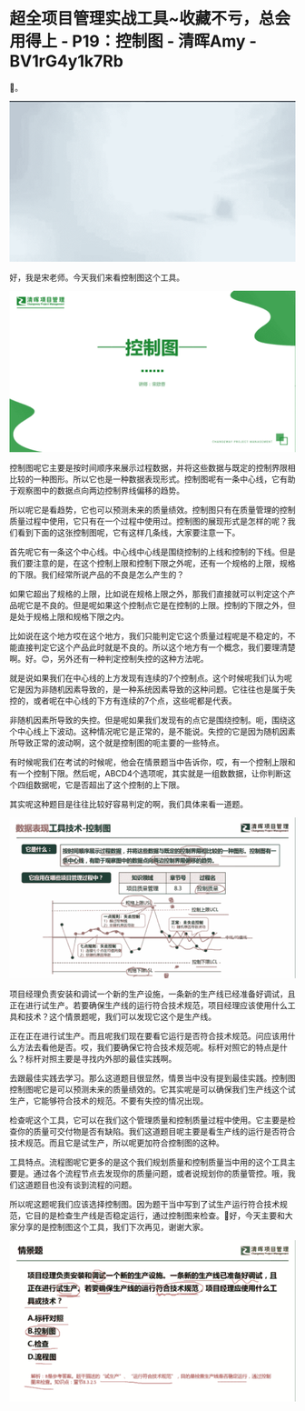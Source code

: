 # 超全项目管理实战工具~收藏不亏，总会用得上 - P19：控制图 - 清晖Amy - BV1rG4y1k7Rb

🎼。

![](img/6487c1df6318e0ac9a62ce504a809abc_1.png)

好，我是宋老师。今天我们来看控制图这个工具。

![](img/6487c1df6318e0ac9a62ce504a809abc_3.png)

控制图呢它主要是按时间顺序来展示过程数据，并将这些数据与既定的控制界限相比较的一种图形。所以它也是一种数据表现形式。控制图呢有一条中心线，它有助于观察图中的数据点向两边控制界线偏移的趋势。

所以呢它是看趋势，它也可以预测未来的质量绩效。控制图只有在质量管理的控制质量过程中使用，它只有在一个过程中使用过。控制图的展现形式是怎样的呢？我们看到下面的这张控制图呢，它有这样几条线，大家要注意一下。

首先呢它有一条这个中心线。中心线中心线是围绕控制的上线和控制的下线。但是我们要注意的是，在这个控制上限和控制下限之外呢，还有一个规格的上限，规格的下限。我们经常所说产品的不良是怎么产生的？

如果它超出了规格的上限，比如说在规格上限之外，那我们直接就可以判定这个产品呢它是不良的。但是呢如果这个控制点它是在控制的上限。控制的下限之外，但是处于规格上限和规格下限之内。

比如说在这个地方哎在这个地方，我们只能判定它这个质量过程呢是不稳定的，不能直接判定它这个产品此时就是不良的。所以这个地方有一个概念，我们要理清楚啊。好。😊，另外还有一种判定控制失控的这种方法呢。

就是说如果我们在中心线的上方发现有连续的7个控制点。这个时候呢我们认为呢它是因为非随机因素导致的，是一种系统因素导致的这种问题。它往往也是属于失控的，或者呢在中心线的下方有连续的7个点，这些呢都是代表。

非随机因素所导致的失控。但是呢如果我们发现有的点它是围绕控制。呃，围绕这个中心线上下波动。这种情况呢它是正常的，是不能说。失控的它是因为随机因素所导致正常的波动啊，这个就是控制图的呃主要的一些特点。

有时候呢我们在考试的时候呢，他会在情景题当中告诉你，哎，有一个控制上限和有一个控制下限。然后呢，ABCD4个选项呢，其实就是一组数数据，让你判断这个四组数据呢，它是否超出了这个控制的上下限。

其实呢这种题目是往往比较好容易判定的啊，我们具体来看一道题。

![](img/6487c1df6318e0ac9a62ce504a809abc_5.png)

项目经理负责安装和调试一个新的生产设施，一条新的生产线已经准备好调试，且正在进行试生产。若要确保生产线的运行符合技术规范，项目经理应该使用什么工具和技术？这个情景题呢，我们可以发现它这个是生产线。

正在正在进行试生产。而且呢我们现在要看它运行是否符合技术规范。问应该用什么方法去看他是否。哎，我们要确保它符合技术规范呢。标杆对照它的特点是什么？标杆对照主要是寻找内外部的最佳实践啊。

去跟最佳实践去学习。那么这道题目很显然，情景当中没有提到最佳实践。控制图控制图呢它是可以预测未来的质量绩效的。它其实呢是可以确保我们生产线这个试生产，它能够符合技术的规范。不要有失控的情况出现。

检查呢这个工具，它可以在我们这个管理质量和控制质量过程中使用。它主要是检查你的质量可交付物是否有缺陷。我们这道题目呢主要是看生产线的运行是否符合技术规范。而且它是试生产，所以呢更加符合控制图的这种。

工具特点。流程图呢它更多的是这个我们规划质量和控制质量当中用的这个工具主要是。通过各个流程节点去发现你的质量问题，或者说规划你的质量管控。哦，我们这道题目也没有谈到流程的问题。

所以呢这题呢我们应该选择控制图。因为题干当中写到了试生产运行符合技术规范，它目的是检查生产线是否稳定运行，通过控制图来检查。🎼好，今天主要和大家分享的是控制图这个工具，我们下次再见，谢谢大家。



![](img/6487c1df6318e0ac9a62ce504a809abc_7.png)